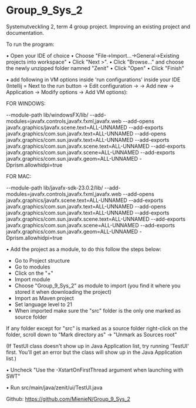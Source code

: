 # Group_9_Sys_2
Systemutveckling 2, term 4 group project. Improving an existing project and documentation.

To run the program:

• Open your IDE of choice
• Choose "File->Import...->General->Existing projects into workspace"
• Click "Next >".
• Click "Browse..." and choose the newly unzipped folder namned "Zenit"
• Click "Open"
• Click "Finish"

• add following in VM options inside 'run configurations' inside your IDE (Intellij = Next to the run button -> Edit configuration ->
-> Add new -> Application -> Modify options -> Add VM options):

FOR WINDOWS:

--module-path
lib/windowsFX/lib/
--add-modules=javafx.controls,javafx.fxml,javafx.web
--add-opens
javafx.graphics/javafx.scene.text=ALL-UNNAMED
--add-exports
javafx.graphics/com.sun.javafx.text=ALL-UNNAMED
--add-opens
javafx.graphics/com.sun.javafx.text=ALL-UNNAMED
--add-exports
javafx.graphics/com.sun.javafx.scene.text=ALL-UNNAMED
--add-exports
javafx.graphics/com.sun.javafx.scene=ALL-UNNAMED
--add-exports
javafx.graphics/com.sun.javafx.geom=ALL-UNNAMED
-Dprism.allowhidpi=true

FOR MAC:

--module-path
lib/javafx-sdk-23.0.2/lib/
--add-modules=javafx.controls,javafx.fxml,javafx.web
--add-opens
javafx.graphics/javafx.scene.text=ALL-UNNAMED
--add-exports
javafx.graphics/com.sun.javafx.text=ALL-UNNAMED
--add-opens
javafx.graphics/com.sun.javafx.text=ALL-UNNAMED
--add-exports
javafx.graphics/com.sun.javafx.scene.text=ALL-UNNAMED
--add-exports
javafx.graphics/com.sun.javafx.scene=ALL-UNNAMED
--add-exports
javafx.graphics/com.sun.javafx.geom=ALL-UNNAMED
-Dprism.allowhidpi=true


• Add the project as a module, to do this follow the steps below:
- Go to Project structure
- Go to modules
- Click on the "+"
- Import module
- Choose "Group_9_Sys_2" as module to import (you find it where you stored it when downloading the project)
- Import as Maven project
- Set language level to 21
- When imported make sure the "src" folder is the only one marked as source folder

If any folder except for "src" is marked as a source folder right-click on the folder, scroll down to "Mark directory as"
-> "Unmark as Sources root"

(If TestUI class doesn't show up in Java Application list, try running 'TestUI' first.
You'll get an error but the class will show up in the Java Application list.)

• Uncheck "Use the -XstartOnFirstThread argument when launching with SWT"

• Run src/main/java/zenit/ui/TestUI.java

Github: https://github.com/MienieN/Group_9_Sys_2
